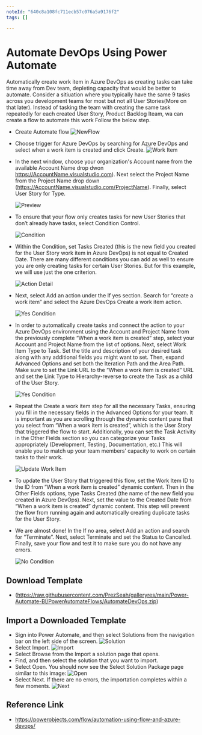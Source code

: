 ```yaml
---
noteId: "640c8a108fc711ecb57c076a5a9176f2"
tags: []

---
```


# Automate DevOps Using Power Automate

Automatically create work item in Azure DevOps as creating tasks can take time away from Dev team, depleting capacity that would be better to automate.
Consider a sitiuation where you typically have the same 9 tasks across you development teams for most but not all User Stories(More on that later). Instead of tasking the team with creating the same task repeatedly for each created User Story, Product Backlog Iteam, wa can create a flow to automate this work
Follow the below step.
* Create Automate flow 
  ![NewFlow](https://raw.githubusercontent.com/PrezSeah/galleryres/main/Power-Automate-BI/images/NewFlow.JPG)

* Choose trigger for Azure DevOps by searching for Azure DevOps and select when a work item is created and click Create.
  ![Work Item](https://raw.githubusercontent.com/PrezSeah/galleryres/main/Power-Automate-BI/images/WorkItemDevOps.JPG)

* In the next window, choose your organization's Account name from the available Account Name drop dwon
  https://AccountName.visualstudio.com). Next select the Project Name from the Project Name drop down (https://AccountName.visualstudio.com/ProjectName). Finally, select User Story for Type.

  ![Preview](https://raw.githubusercontent.com/PrezSeah/galleryres/main/Power-Automate-BI/images/AccountNameDevOps.JPG)

* To ensure that your flow only creates tasks for new User Stories that don’t already have tasks, select Condition Control.
  
  ![Condition](https://raw.githubusercontent.com/PrezSeah/galleryres/main/Power-Automate-BI/images/ActionDevOpsAutomate.JPG)

* Within the Condition, set Tasks Created (this is the new field you created for the User Story work item in Azure DevOps) is not equal to Created Date. There are many different conditions you can add as well to ensure you are only creating tasks for certain User Stories. But for this example, we will use just the one criterion.
  
  ![Action Detail](https://raw.githubusercontent.com/PrezSeah/galleryres/main/Power-Automate-BI/images/ConditionDevOps.JPG)

* Next, select Add an action under the If yes section. Search for “create a work item” and select the Azure DevOps Create a work item action.

  ![Yes Condition](https://raw.githubusercontent.com/PrezSeah/galleryres/main/Power-Automate-BI/images/YesConditionDevOps.JPG)

* In order to automatically create tasks and connect the action to your Azure DevOps environment using the Account and Project Name from the previously complete “When a work item is created” step, select your Account and Project Name from the list of options. Next, select Work Item Type to Task. Set the title and description of your desired task along with any additional fields you might want to set. Then, expand Advanced Options and set both the Iteration Path and the Area Path. Make sure to set the Link URL to the “When a work item is created” URL and set the Link Type to Hierarchy-reverse to create the Task as a child of the User Story.

  ![Yes Condition](https://raw.githubusercontent.com/PrezSeah/galleryres/main/Power-Automate-BI/images/YesDetailsDevOps.JPG)

* Repeat the Create a work item step for all the necessary Tasks, ensuring you fill in the necessary fields in the Advanced Options for your team. It is important as you are scrolling through the dynamic content pane that you select from “When a work item is created”, which is the User Story that triggered the flow to start. Additionally, you can set the Task Activity in the Other Fields section so you can categorize your Tasks appropriately (Development, Testing, Documentation, etc.) This will enable you to match up your team members’ capacity to work on certain tasks to their work.

  ![Update Work Item](https://raw.githubusercontent.com/PrezSeah/galleryres/main/Power-Automate-BI/images/UpdateWorkItemDevOps.JPG)

* To update the User Story that triggered this flow, set the Work Item ID to the ID from “When a work item is created” dynamic content. Then in the Other Fields options, type Tasks Created (the name of the new field you created in Azure DevOps). Next, set the value to the Created Date from “When a work item is created” dynamic content. This step will prevent the flow from running again and automatically creating duplicate tasks for the User Story.  

* We are almost done! In the If no area, select Add an action and search for “Terminate”. Next, select Terminate and set the Status to Cancelled. Finally, save your flow and test it to make sure you do not have any errors.

  ![No Condition](https://raw.githubusercontent.com/PrezSeah/galleryres/main/Power-Automate-BI/images/NoCondition.JPG)


## Download Template
* (https://raw.githubusercontent.com/PrezSeah/galleryres/main/Power-Automate-BI/PowerAutomateFlows/AutomateDevOps.zip)

## Import a Downloaded Template
* Sign into Power Automate, and then select Solutions from the navigation bar on the left side of the screen.
  ![Solution](https://raw.githubusercontent.com/PrezSeah/galleryres/main/Power-Automate-BI/images/ImportSolution1.JPG)
* Select Import.
  ![Import](https://raw.githubusercontent.com/PrezSeah/galleryres/main/Power-Automate-BI/images/ImportSolution2.JPG)
* Select Browse from the Import a solution page that opens.
* Find, and then select the solution that you want to import.
* Select Open.
You should now see the Select Solution Package page similar to this image:
![Open](https://raw.githubusercontent.com/PrezSeah/galleryres/main/Power-Automate-BI/images/ImportSolution3.JPG)
* Select Next.
If there are no errors, the importation completes within a few moments.
![Next](https://raw.githubusercontent.com/PrezSeah/galleryres/main/Power-Automate-BI/images/ImportSolution4.JPG)

## Reference Link
* https://powerobjects.com/flow/automation-using-flow-and-azure-devops/